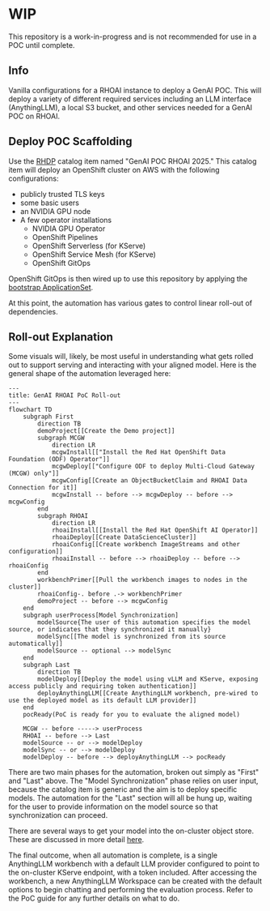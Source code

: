 # WIP

This repository is a work-in-progress and is not recommended for use in a POC until complete.

## Info

Vanilla configurations for a RHOAI instance to deploy a GenAI POC. This will deploy a variety of different required services including an LLM interface (AnythingLLM), a local S3 bucket, and other services needed for a GenAI POC on RHOAI.

## Deploy POC Scaffolding

Use the [RHDP](https://demo.redhat.com) catalog item named "GenAI POC RHOAI 2025." This catalog item will deploy an OpenShift cluster on AWS with the following configurations:
- publicly trusted TLS keys
- some basic users
- an NVIDIA GPU node
- A few operator installations
  - NVIDIA GPU Operator
  - OpenShift Pipelines
  - OpenShift Serverless (for KServe)
  - OpenShift Service Mesh (for KServe)
  - OpenShift GitOps

OpenShift GitOps is then wired up to use this repository by applying the [bootstrap ApplicationSet](basic-vanilla-poc/bootstrap/applicationset/applicationset-bootstrap.yaml).

At this point, the automation has various gates to control linear roll-out of dependencies.

## Roll-out Explanation

Some visuals will, likely, be most useful in understanding what gets rolled out to support serving and interacting with your aligned model. Here is the general shape of the automation leveraged here:

```mermaid
---
title: GenAI RHOAI PoC Roll-out
---
flowchart TD
    subgraph First
        direction TB
        demoProject[[Create the Demo project]]
        subgraph MCGW
            direction LR
            mcgwInstall[["Install the Red Hat OpenShift Data Foundation (ODF) Operator"]]
            mcgwDeploy[["Configure ODF to deploy Multi-Cloud Gateway (MCGW) only"]]
            mcgwConfig[[Create an ObjectBucketClaim and RHOAI Data Connection for it]]
            mcgwInstall -- before --> mcgwDeploy -- before --> mcgwConfig
        end
        subgraph RHOAI
            direction LR
            rhoaiInstall[[Install the Red Hat OpenShift AI Operator]]
            rhoaiDeploy[[Create DataScienceCluster]]
            rhoaiConfig[[Create workbench ImageStreams and other configuration]]
            rhoaiInstall -- before --> rhoaiDeploy -- before --> rhoaiConfig
        end
        workbenchPrimer[[Pull the workbench images to nodes in the cluster]]
        rhoaiConfig-. before .-> workbenchPrimer
        demoProject -- before --> mcgwConfig
    end
    subgraph userProcess[Model Synchronization]
        modelSource{The user of this automation specifies the model source, or indicates that they synchronized it manually}
        modelSync[[The model is synchronized from its source automatically]]
        modelSource -- optional --> modelSync
    end
    subgraph Last
        direction TB
        modelDeploy[[Deploy the model using vLLM and KServe, exposing access publicly and requiring token authentication]]
        deployAnythingLLM[[Create AnythingLLM workbench, pre-wired to use the deployed model as its default LLM provider]]
    end
    pocReady(PoC is ready for you to evaluate the aligned model)

    MCGW -- before -----> userProcess
    RHOAI -- before --> Last
    modelSource -- or --> modelDeploy
    modelSync -- or --> modelDeploy
    modelDeploy -- before --> deployAnythingLLM --> pocReady
```

There are two main phases for the automation, broken out simply as "First" and "Last" above. The "Model Synchronization" phase relies on user input, because the catalog item is generic and the aim is to deploy specific models. The automation for the "Last" section will all be hung up, waiting for the user to provide information on the model source so that synchronization can proceed.

There are several ways to get your model into the on-cluster object store. These are discussed in more detail [here](/docs/model-upload/README.md).

The final outcome, when all automation is complete, is a single AnythingLLM workbench with a default LLM provider configured to point to the on-cluster KServe endpoint, with a token included. After accessing the workbench, a new AnythingLLM Workspace can be created with the default options to begin chatting and performing the evaluation process. Refer to the PoC guide for any further details on what to do.

